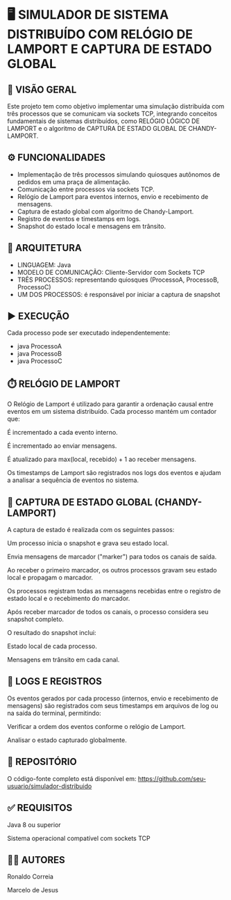 # 🖥️ SIMULADOR DE SISTEMA DISTRIBUÍDO COM RELÓGIO DE LAMPORT E CAPTURA DE ESTADO GLOBAL

## 🔎 VISÃO GERAL

Este projeto tem como objetivo implementar uma simulação distribuída com três processos que se comunicam via sockets TCP, integrando conceitos fundamentais de sistemas distribuídos, como RELÓGIO LÓGICO DE LAMPORT e o algoritmo de CAPTURA DE ESTADO GLOBAL DE CHANDY-LAMPORT.

## ⚙️ FUNCIONALIDADES

- Implementação de três processos simulando quiosques autônomos de pedidos em uma praça de alimentação.
- Comunicação entre processos via sockets TCP.
- Relógio de Lamport para eventos internos, envio e recebimento de mensagens.
- Captura de estado global com algoritmo de Chandy-Lamport.
- Registro de eventos e timestamps em logs.
- Snapshot do estado local e mensagens em trânsito.

## 🧱 ARQUITETURA

- LINGUAGEM: Java  
- MODELO DE COMUNICAÇÃO: Cliente-Servidor com Sockets TCP  
- TRÊS PROCESSOS: representando quiosques (ProcessoA, ProcessoB, ProcessoC)  
- UM DOS PROCESSOS: é responsável por iniciar a captura de snapshot

## ▶️ EXECUÇÃO

Cada processo pode ser executado independentemente:

- java ProcessoA
- java ProcessoB
- java ProcessoC



## ⏱️ RELÓGIO DE LAMPORT
O Relógio de Lamport é utilizado para garantir a ordenação causal entre eventos em um sistema distribuído. Cada processo mantém um contador que:

É incrementado a cada evento interno.

É incrementado ao enviar mensagens.

É atualizado para max(local, recebido) + 1 ao receber mensagens.

Os timestamps de Lamport são registrados nos logs dos eventos e ajudam a analisar a sequência de eventos no sistema.

## 📸 CAPTURA DE ESTADO GLOBAL (CHANDY-LAMPORT)
A captura de estado é realizada com os seguintes passos:

Um processo inicia o snapshot e grava seu estado local.

Envia mensagens de marcador ("marker") para todos os canais de saída.

Ao receber o primeiro marcador, os outros processos gravam seu estado local e propagam o marcador.

Os processos registram todas as mensagens recebidas entre o registro de estado local e o recebimento do marcador.

Após receber marcador de todos os canais, o processo considera seu snapshot completo.

O resultado do snapshot inclui:

Estado local de cada processo.

Mensagens em trânsito em cada canal.

##  📜 LOGS E REGISTROS
Os eventos gerados por cada processo (internos, envio e recebimento de mensagens) são registrados com seus timestamps em arquivos de log ou na saída do terminal, permitindo:

Verificar a ordem dos eventos conforme o relógio de Lamport.

Analisar o estado capturado globalmente.

##  📁 REPOSITÓRIO
O código-fonte completo está disponível em:
https://github.com/seu-usuario/simulador-distribuido

##  ✅ REQUISITOS
Java 8 ou superior

Sistema operacional compatível com sockets TCP

##  👨‍💻 AUTORES
Ronaldo Correia

Marcelo de Jesus

